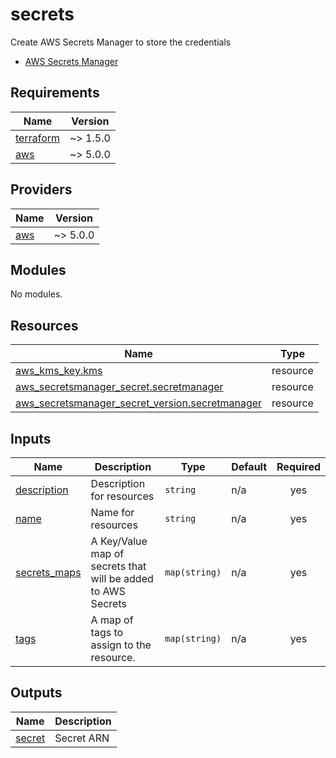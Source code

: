 # secrets

<!-- BEGINNING OF PRE-COMMIT-TERRAFORM DOCS HOOK -->
Create AWS Secrets Manager to store the credentials
- [AWS Secrets Manager](https://registry.terraform.io/providers/hashicorp/aws/latest/docs/resources/secretsmanager_secret)

## Requirements

| Name | Version |
|------|---------|
| <a name="requirement_terraform"></a> [terraform](#requirement\_terraform) | ~> 1.5.0 |
| <a name="requirement_aws"></a> [aws](#requirement\_aws) | ~> 5.0.0 |

## Providers

| Name | Version |
|------|---------|
| <a name="provider_aws"></a> [aws](#provider\_aws) | ~> 5.0.0 |

## Modules

No modules.

## Resources

| Name | Type |
|------|------|
| [aws_kms_key.kms](https://registry.terraform.io/providers/hashicorp/aws/latest/docs/resources/kms_key) | resource |
| [aws_secretsmanager_secret.secretmanager](https://registry.terraform.io/providers/hashicorp/aws/latest/docs/resources/secretsmanager_secret) | resource |
| [aws_secretsmanager_secret_version.secretmanager](https://registry.terraform.io/providers/hashicorp/aws/latest/docs/resources/secretsmanager_secret_version) | resource |

## Inputs

| Name | Description | Type | Default | Required |
|------|-------------|------|---------|:--------:|
| <a name="input_description"></a> [description](#input\_description) | Description for resources | `string` | n/a | yes |
| <a name="input_name"></a> [name](#input\_name) | Name for resources | `string` | n/a | yes |
| <a name="input_secrets_maps"></a> [secrets\_maps](#input\_secrets\_maps) | A Key/Value map of secrets that will be added to AWS Secrets | `map(string)` | n/a | yes |
| <a name="input_tags"></a> [tags](#input\_tags) | A map of tags to assign to the resource. | `map(string)` | n/a | yes |

## Outputs

| Name | Description |
|------|-------------|
| <a name="output_secret"></a> [secret](#output\_secret) | Secret ARN |
<!-- END OF PRE-COMMIT-TERRAFORM DOCS HOOK -->
